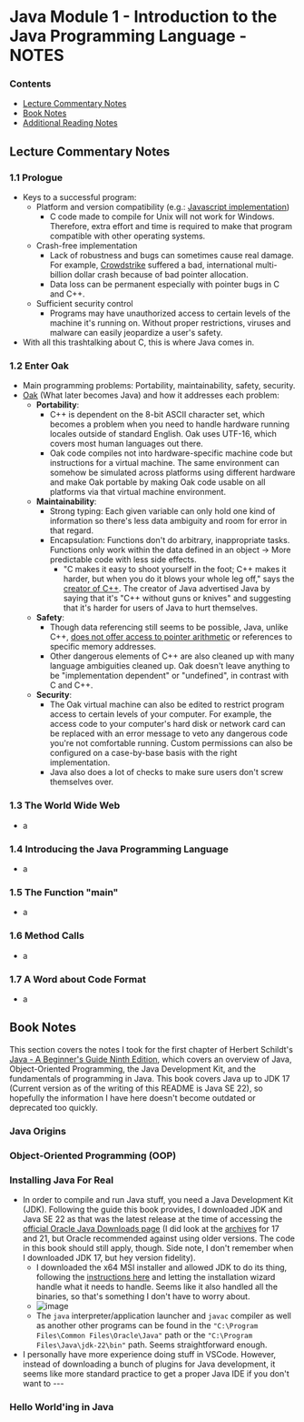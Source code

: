 # Java Module 1 - Introduction to the Java Programming Language - NOTES

### Contents
- [Lecture Commentary Notes](#Lecture-Commentary-Notes)
- [Book Notes](#Book-Notes)
- [Additional Reading Notes](#Additional-Reading-Notes)

## Lecture Commentary Notes
### 1.1 Prologue
- Keys to a successful program:
  - Platform and version compatibility (e.g.: [Javascript implementation](https://developer.mozilla.org/en-US/docs/Web/JavaScript/Reference/Global_Objects/Map#browser_compatibility))
    - C code made to compile for Unix will not work for Windows. Therefore, extra effort and time is required to make that program compatible with other operating systems.
  - Crash-free implementation
    - Lack of robustness and bugs can sometimes cause real damage. For example, [Crowdstrike](https://en.wikipedia.org/wiki/2024_CrowdStrike_incident) suffered a bad, international multi-billion dollar crash because of bad pointer allocation.
    - Data loss can be permanent especially with pointer bugs in C and C++.
  - Sufficient security control
    - Programs may have unauthorized access to certain levels of the machine it's running on. Without proper restrictions, viruses and malware can easily jeopardize a user's safety.
- With all this trashtalking about C, this is where Java comes in.
### 1.2 Enter Oak
- Main programming problems: Portability, maintainability, safety, security.
- [Oak](https://en.wikipedia.org/wiki/Oak_(programming_language)) (What later becomes Java) and how it addresses each problem:
  - **Portability**:
    - C++ is dependent on the 8-bit ASCII character set, which becomes a problem when you need to handle hardware running locales outside of standard English. Oak uses UTF-16, which covers most human languages out there.
    - Oak code compiles not into hardware-specific machine code but instructions for a virtual machine. The same environment can somehow be simulated across platforms using different hardware and make Oak portable by making Oak code usable on all platforms via that virtual machine environment.
  - **Maintainability**:
    - Strong typing: Each given variable can only hold one kind of information so there's less data ambiguity and room for error in that regard.
    - Encapsulation: Functions don't do arbitrary, inappropriate tasks. Functions only work within the data defined in an object -> More predictable code with less side effects.
      - "C makes it easy to shoot yourself in the foot; C++ makes it harder, but when you do it blows your whole leg off," says the [creator of C++](https://www.stroustrup.com/quotes.html). The creator of Java advertised Java by saying that it's "C++ without guns or knives" and suggesting that it's harder for users of Java to hurt themselves.
  - **Safety**:
    - Though data referencing still seems to be possible, Java, unlike C++, [does not offer access to pointer arithmetic](https://www.oracle.com/java/technologies/simple-familiar.html) or references to specific memory addresses.
    - Other dangerous elements of C++ are also cleaned up with many language ambiguities cleaned up. Oak doesn't leave anything to be "implementation dependent" or "undefined", in contrast with C and C++.
  - **Security**:
    - The Oak virtual machine can also be edited to restrict program access to certain levels of your computer. For example, the access code to your computer's hard disk or network card can be replaced with an error message to veto any dangerous code you're not comfortable running. Custom permissions can also be configured on a case-by-base basis with the right implementation.
    - Java also does a lot of checks to make sure users don't screw themselves over.
### 1.3 The World Wide Web
- a

### 1.4 Introducing the Java Programming Language
- a

### 1.5 The Function "main"
- a

### 1.6 Method Calls
- a

### 1.7 A Word about Code Format
- a

## Book Notes
This section covers the notes I took for the first chapter of Herbert Schildt's [Java - A Beginner's Guide Ninth Edition](https://www.amazon.com/Java-Beginners-Guide-Herbert-Schildt/dp/1260463559), which covers an overview of Java, Object-Oriented Programming, the Java Development Kit, and the fundamentals of programming in Java. This book covers Java up to JDK 17 (Current version as of the writing of this README is Java SE 22), so hopefully the information I have here doesn't become outdated or deprecated too quickly.
### Java Origins
### Object-Oriented Programming (OOP)
### Installing Java For Real
- In order to compile and run Java stuff, you need a Java Development Kit (JDK). Following the guide this book provides, I downloaded JDK and Java SE 22 as that was the latest release at the time of accessing the [official Oracle Java Downloads page](https://www.oracle.com/java/technologies/downloads/#jdk22-windows) (I did look at the [archives](https://www.oracle.com/java/technologies/javase/jdk21-archive-downloads.html) for 17 and 21, but Oracle recommended against using older versions. The code in this book should still apply, though. Side note, I don't remember when I downloaded JDK 17, but hey version fidelity).
  - I downloaded the x64 MSI installer and allowed JDK to do its thing, following the [instructions here](https://docs.oracle.com/en/java/javase/22/install/installation-jdk-microsoft-windows-platforms.html#GUID-772189CD-74DA-448C-A693-E94FE5F83545) and letting the installation wizard handle what it needs to handle. Seems like it also handled all the binaries, so that's something I don't have to worry about.
  - ![image](https://github.com/user-attachments/assets/e85aeb60-a4e9-4533-ad26-b7236cfba3ae)
  - The `java` interpreter/application launcher and `javac` compiler as well as another other programs can be found in the `"C:\Program Files\Common Files\Oracle\Java"` path or the `"C:\Program Files\Java\jdk-22\bin"` path. Seems straightforward enough.
- I personally have more experience doing stuff in VSCode. However, instead of downloading a bunch of plugins for Java development, it seems like more standard practice to get a proper Java IDE if you don't want to ---
### Hello World'ing in Java

